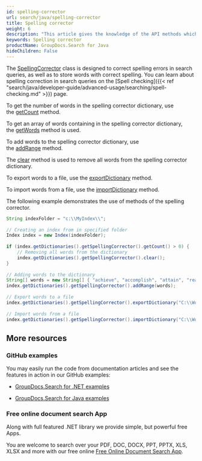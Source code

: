 ```yaml
---
id: spelling-corrector
url: search/java/spelling-corrector
title: Spelling corrector
weight: 6
description: "This article gives the knowledge of the API methods which can be used to perform operations about spelling corrector using Java."
keywords: Spelling corrector
productName: GroupDocs.Search for Java
hideChildren: False
---
```

The [SpellingCorrector](https://apireference.groupdocs.com/search/java/com.groupdocs.search.dictionaries/SpellingCorrector) class is designed to correct spelling errors in search queries, as well as to store words with correct spelling. You can learn about spelling correction in search queries on the [Spell checking]({{< ref "search/java/developer-guide/advanced-usage/searching/spell-checking.md" >}}) page.

To get the number of words in the spelling corrector dictionary, use the [getCount](https://apireference.groupdocs.com/search/java/com.groupdocs.search.dictionaries/SpellingCorrector#getCount()) method.

To get an array of words containing in the spelling corrector dictionary, the [getWords](https://apireference.groupdocs.com/search/java/com.groupdocs.search.dictionaries/SpellingCorrector#getWords()) method is used.

To add words to the spelling corrector dictionary, use the [addRange](https://apireference.groupdocs.com/search/java/com.groupdocs.search.dictionaries/SpellingCorrector#addRange(java.lang.Iterable)) method.

The [clear](https://apireference.groupdocs.com/search/java/com.groupdocs.search.dictionaries/SpellingCorrector#clear()) method is used to remove all words from the spelling corrector dictionary.

To export words to a file, use the [exportDictionary](https://apireference.groupdocs.com/search/java/com.groupdocs.search.dictionaries/DictionaryBase#exportDictionary(java.lang.String)) method.

To import words from a file, use the [importDictionary](https://apireference.groupdocs.com/search/java/com.groupdocs.search.dictionaries/DictionaryBase#importDictionary(java.lang.String)) method.

The following example demonstrates the use of methods of the spelling corrector.



```java
String indexFolder = "c:\\MyIndex\\";
 
// Creating an index from in specified folder
Index index = new Index(indexFolder);
 
if (index.getDictionaries().getSpellingCorrector().getCount() > 0) {
    // Removing all words from the dictionary
    index.getDictionaries().getSpellingCorrector().clear();
}
 
// Adding words to the dictionary
String[] words = new String[] { "achieve", "accomplish", "attain", "reach" };
index.getDictionaries().getSpellingCorrector().addRange(words);
 
// Export words to a file
index.getDictionaries().getSpellingCorrector().exportDictionary("C:\\Words.txt");
 
// Import words from a file
index.getDictionaries().getSpellingCorrector().importDictionary("C:\\Words.txt");
```

## More resources

### GitHub examples

You may easily run the code from documentation articles and see the features in action in our GitHub examples:

*   [GroupDocs.Search for .NET examples](https://github.com/groupdocs-search/GroupDocs.Search-for-.NET)
    
*   [GroupDocs.Search for Java examples](https://github.com/groupdocs-search/GroupDocs.Search-for-Java)
    

### Free online document search App

Along with full featured .NET library we provide simple, but powerful free Apps.

You are welcome to search over your PDF, DOC, DOCX, PPT, PPTX, XLS, XLSX and more with our free online [Free Online Document Search App](https://products.groupdocs.app/search).
